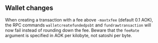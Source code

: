Wallet changes
--------------
When creating a transaction with a fee above `-maxtxfee` (default 0.1 AOK),
the RPC commands `walletcreatefundedpsbt` and  `fundrawtransaction` will now fail
instead of rounding down the fee. Beware that the `feeRate` argument is specified
in AOK per kilobyte, not satoshi per byte.
